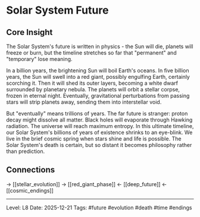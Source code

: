 # Solar System Future

## Core Insight
The Solar System's future is written in physics - the Sun will die, planets will freeze or burn, but the timeline stretches so far that "permanent" and "temporary" lose meaning.

In a billion years, the brightening Sun will boil Earth's oceans. In five billion years, the Sun will swell into a red giant, possibly engulfing Earth, certainly scorching it. Then it will shed its outer layers, becoming a white dwarf surrounded by planetary nebula. The planets will orbit a stellar corpse, frozen in eternal night. Eventually, gravitational perturbations from passing stars will strip planets away, sending them into interstellar void.

But "eventually" means trillions of years. The far future is stranger: proton decay might dissolve all matter. Black holes will evaporate through Hawking radiation. The universe will reach maximum entropy. In this ultimate timeline, our Solar System's billions of years of existence shrinks to an eye-blink. We live in the brief cosmic spring when stars shine and life is possible. The Solar System's death is certain, but so distant it becomes philosophy rather than prediction.

## Connections
→ [[stellar_evolution]]
→ [[red_giant_phase]]
← [[deep_future]]
← [[cosmic_endings]]

---
Level: L8
Date: 2025-12-21
Tags: #future #evolution #death #time #endings
